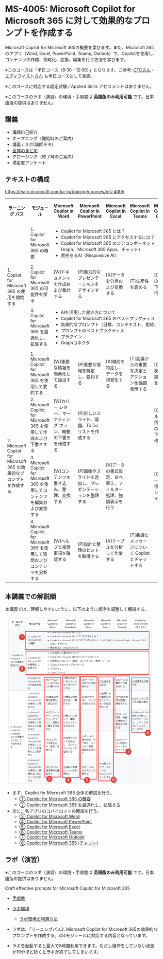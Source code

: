 # MS-4005: Microsoft Copilot for Microsoft 365 に対して効果的なプロンプトを作成する

Microsoft Copilot for Microsoft 365の概要を学びます。また、Microsoft 365 のアプリ（Word, Excel, PowerPoint, Teams, Outlook）で、Copilotを使用し、コンテンツの作成、簡略化、変換、編集を行う方法を学びます。

※このコースは「半日コース（9:30 - 12:00）」となります。ご参考: [CTCさん](https://www.school.ctc-g.co.jp/course/P807.html)・[エディフィストさん](https://www.edifist.co.jp/course/MSCMS4005AM) も半日コースとして実施。

※このコースに対応する認定試験 / Applied Skills アセスメントはありません。

※このコースのラボ（演習）の環境・手順書は **英語版のみ利用可能** です。日本語版の提供はありません。

## 講義

- 講師自己紹介
- オープニング（開始時のご案内）
- 講義 / ラボ(講師デモ)
- [全体のまとめ](matome.md)
- クロージング（終了時のご案内）
- 満足度アンケート

## テキストの構成

https://learn.microsoft.com/ja-jp/training/courses/ms-4005

<!--
<style>
  .training tr td { border: 1px solid gray; }
  .training tr th { border: 1px solid gray; }
  .general { background-color: #ffb; }
  .word { background-color: lightblue; }
  .ppt { background-color: orange; }
  .xls { background-color: lightgreen; }
  .teams { background-color: #CCF; }
  .outlook { background-color: #EEF; }
  .chat { background-color: pink; }
</style>
-->
<table class="training">
  <tr>
    <th>ラーニング パス</th>
    <th>モジュール</th>
    <th class="word">Microsoft Copilot in Word</th>
    <th class="ppt">Microsoft Copilot in PowerPoint</th>
    <th class="xls">Microsoft Copilot in Excel</th>
    <th class="teams">Microsoft Copilot in Teams</th>
    <th class="outlook">Microsoft Copilot in Outlook</th>
    <th class="chat">Copilot for Microsoft 365 (チャット)</th>
  </tr>
  <tr>
    <td rowspan=3>1. Copilot for Microsoft 365 の使用を開始する</td>
    <td class="general">1. Copilot for Microsoft 365 の概要</td>
    <td colspan=6 class="general">
      <ul>
        <li>Copilot for Microsoft 365 とは？
        <li>Copilot for Microsoft 365 にアクセスするには？
        <li>Copilot for Microsoft 365 のコアコンポーネント（LLM、NLP、Microsoft Graph、Microsoft 365 Apps、チャット）
        <li>責任あるAI（Responsive AI）
      </ul>
    </td>
  </tr>
  <tr>
    <td>2. Copilot for Microsoft 365 の可能性を探る
    <td class="word">[W]ドキュメントを作成および集計する
    <td class="ppt">[P]魅力的なプレゼンテーションをデザインする
    <td class="xls">[X]データを分析および変換する
    <td class="teams">[T]生産性を高める
    <td class="outlook">[O]メールの要約と下書きを行う
    <td class="chat">[C]従業員を支援する
  </tr>
  <tr>
    <td class="general">3. Copilot for Microsoft 365 を最適化し、拡張する
    <td colspan=6 class="general">
      <ul>
        <li>AIを活用した働き方について
        <li>Copilot for Microsoft 365 のベストプラクティス
        <li>効果的なプロンプト（目標、コンテキスト、期待、ソース）
        <li>プロンプトのベストプラクティス
        <li>プラグイン
        <li>Graphコネクタ
      </ul>
    </td>
  </tr>
  <tr>
    <td rowspan=4>2. Microsoft Copilot for Microsoft 365 の効果的なプロンプトを作成する</td>
    <td>1. Microsoft Copilot for Microsoft 365 を使用して要約する
    <td class="word">[W]重要な情報を簡素化して抽出する
    <td class="ppt">[P]重要な情報を特定し、要約する
    <td class="xls">[X]傾向を特定し、データを視覚化する
    <td class="teams">[T]会議からの重要な決定とアクションを強調表示する
    <td class="outlook">[O]今週の状況を把握し準備をする
    <td class="chat">[C]トピックに関する情報の要約
  </tr>
  <tr>
    <td>2. Microsoft Copilot for Microsoft 365 を使用して作成および下書きする
    <td class="word">[W]カバー レター、マーケティング プラン、概要の下書きを作成する
    <td class="ppt">[P]新しいスライド、議題、To Do リストを作成する
    <td>
    <td>
    <td class="outlook">[O]メール、返信、会議の議題の下書きを作成する
    <td class="chat">[C]Microsoft 365 全体から新しいアイデア、リスト、レポートをブレインストーミングする
  </tr>
  <tr>
    <td>3. Microsoft Copilot for Microsoft 365 を使用してコンテンツを編集および変換する
    <td class="word">[W]コンテンツを書き込み、整理、変換する
    <td class="ppt">[P]画像やスライドを追加し、プレゼンテーションを整理する
    <td class="xls">[X]データの書式設定、並べ替え、フィルター処理、強調表示を行う
    <td>
    <td class="outlook">[O]メッセージと返信のトーンをリライトする
    <td>
  </tr>
  <tr>
    <td>4. Microsoft Copilot for Microsoft 365 を使用して質問およびコンテンツを分析する
    <td class="word">[W]ヘルプと推奨事項を確認する
    <td class="ppt">[P]設計と整理のヒントを取得する
    <td class="xls">[X]テーブルを分析して作業する
    <td class="teams">[T]会議とメッセージについて Copilot とチャットする
    <td class="outlook">
    <td>
  </tr>
</table>

<!--
<ul>
  <li class="general">[Copilot for Microsoft 365 の概要、最適化、拡張](01-overview.md)
  <li class="word">[Word の Copilot](02-word.md)
  <li class="ppt">[PowerPoint の Copilot](03-powerpoint.md)
  <li class="xls">[Excel の Copilot](04-excel.md)
  <li class="teams">[Teams の Copilot](05-teams.md)
  <li class="outlook">[Outlook の Copilot](06-outlook.md)
  <li class="chat">[Chat の Copilot](07-chat.md)
</ul>
-->

## 本講義での解説順

本講義では、理解しやすいように、以下のように順序を調整して解説する。

![alt text](image.png)

- まず、Copilot for Microsoft 365 全体の解説を行う。
  - [ ① Copilot for Microsoft 365 の概要](01-overview.md)
  - [ ② Copilot for Microsoft 365 を最適化し、拡張する](02-extend.md)
- 次に、各アプリのコパイロットの解説を行う。
  - [ ③ Copilot for Microsoft Word](03-word.md)
  - [ ④ Copilot for Microsoft PowerPoint](04-powerpoint.md)
  - [ ⑤ Copilot for Microsoft Excel](05-excel.md)
  - [ ⑥ Copilot for Microsoft Teams](06-teams.md)
  - [ ⑦ Copilot for Microsoft Outlook](07-outlook.md)
  - [ ⑧ Copilot for Microsoft 365 (チャット)](08-chat.md)

## ラボ（演習）

※このコースのラボ（演習）の環境・手順書は **英語版のみ利用可能** です。日本語版の提供はありません。

Craft effective prompts for Microsoft Copilot for Microsoft 365

- [手順書](https://github.com/MicrosoftLearning/MS-4005-Craft-effective-prompts-for-Microsoft-Copilot-for-Microsoft-365/tree/master/Instructions/Labs)
- [ラボ環境](https://esi.learnondemand.net/)
  - [ラボ環境の利用方法](../ラボ環境の利用方法.pdf)

- ラボは、「ラーニングパス2. Microsoft Copilot for Microsoft 365の効果的なプロンプトを作成する」の4モジュールに対応する内容となっています。
- ラボを起動すると最大で8時間利用できます。ただし操作をしていない状態が10分ほど続くとラボが終了してしまいます。
